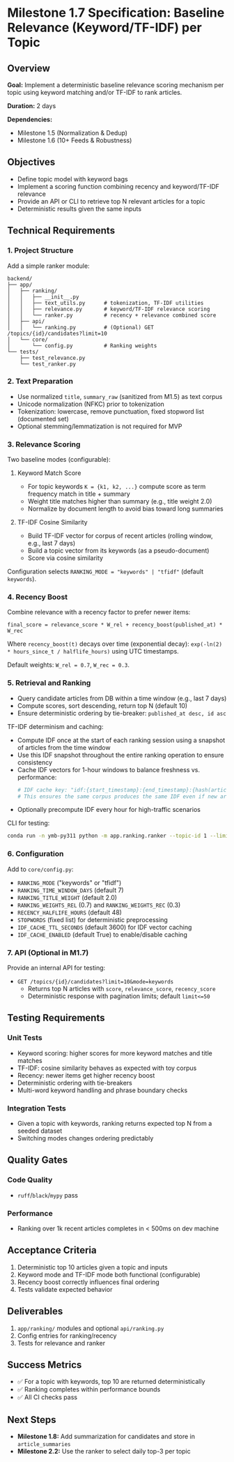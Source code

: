 # Milestone 1.7 Specification: Baseline Relevance (Keyword/TF-IDF) per Topic

## Overview

**Goal:** Implement a deterministic baseline relevance scoring mechanism per topic using keyword matching and/or TF-IDF to rank articles.

**Duration:** 2 days

**Dependencies:**

- Milestone 1.5 (Normalization & Dedup)
- Milestone 1.6 (10+ Feeds & Robustness)

## Objectives

- Define topic model with keyword bags
- Implement a scoring function combining recency and keyword/TF-IDF relevance
- Provide an API or CLI to retrieve top N relevant articles for a topic
- Deterministic results given the same inputs

## Technical Requirements

### 1. Project Structure

Add a simple ranker module:

```
backend/
├── app/
│   ├── ranking/
│   │   ├── __init__.py
│   │   ├── text_utils.py      # tokenization, TF-IDF utilities
│   │   ├── relevance.py       # keyword/TF-IDF relevance scoring
│   │   └── ranker.py          # recency + relevance combined score
│   ├── api/
│   │   └── ranking.py         # (Optional) GET /topics/{id}/candidates?limit=10
│   └── core/
│       └── config.py          # Ranking weights
└── tests/
    ├── test_relevance.py
    └── test_ranker.py
```

### 2. Text Preparation

- Use normalized `title`, `summary_raw` (sanitized from M1.5) as text corpus
- Unicode normalization (NFKC) prior to tokenization
- Tokenization: lowercase, remove punctuation, fixed stopword list (documented set)
- Optional stemming/lemmatization is not required for MVP

### 3. Relevance Scoring

Two baseline modes (configurable):

1. Keyword Match Score
   - For topic keywords `K = {k1, k2, ...}` compute score as term frequency match in title + summary
   - Weight title matches higher than summary (e.g., title weight 2.0)
   - Normalize by document length to avoid bias toward long summaries

2. TF-IDF Cosine Similarity
   - Build TF-IDF vector for corpus of recent articles (rolling window, e.g., last 7 days)
   - Build a topic vector from its keywords (as a pseudo-document)
   - Score via cosine similarity

Configuration selects `RANKING_MODE = "keywords" | "tfidf"` (default `keywords`).

### 4. Recency Boost

Combine relevance with a recency factor to prefer newer items:

```text
final_score = relevance_score * W_rel + recency_boost(published_at) * W_rec
```

Where `recency_boost(t)` decays over time (exponential decay): `exp(-ln(2) * hours_since_t / halflife_hours)` using UTC timestamps.

Default weights: `W_rel = 0.7`, `W_rec = 0.3`.

### 5. Retrieval and Ranking

- Query candidate articles from DB within a time window (e.g., last 7 days)
- Compute scores, sort descending, return top N (default 10)
- Ensure deterministic ordering by tie-breaker: `published_at desc, id asc`

TF-IDF determinism and caching:

- Compute IDF once at the start of each ranking session using a snapshot of articles from the time window
- Use this IDF snapshot throughout the entire ranking operation to ensure consistency
- Cache IDF vectors for 1-hour windows to balance freshness vs. performance:
  ```python
  # IDF cache key: "idf:{start_timestamp}:{end_timestamp}:{hash(article_ids)}"
  # This ensures the same corpus produces the same IDF even if new articles arrive mid-ranking
  ```
- Optionally precompute IDF every hour for high-traffic scenarios

CLI for testing:

```bash
conda run -n ymb-py311 python -m app.ranking.ranker --topic-id 1 --limit 10 --mode keywords
```

### 6. Configuration

Add to `core/config.py`:

- `RANKING_MODE` ("keywords" or "tfidf")
- `RANKING_TIME_WINDOW_DAYS` (default 7)
- `RANKING_TITLE_WEIGHT` (default 2.0)
- `RANKING_WEIGHTS_REL` (0.7) and `RANKING_WEIGHTS_REC` (0.3)
- `RECENCY_HALFLIFE_HOURS` (default 48)
- `STOPWORDS` (fixed list) for deterministic preprocessing
- `IDF_CACHE_TTL_SECONDS` (default 3600) for IDF vector caching
- `IDF_CACHE_ENABLED` (default True) to enable/disable caching

### 7. API (Optional in M1.7)

Provide an internal API for testing:

- `GET /topics/{id}/candidates?limit=10&mode=keywords`
  - Returns top N articles with `score`, `relevance_score`, `recency_score`
  - Deterministic response with pagination limits; default `limit<=50`

## Testing Requirements

### Unit Tests

- Keyword scoring: higher scores for more keyword matches and title matches
- TF-IDF: cosine similarity behaves as expected with toy corpus
- Recency: newer items get higher recency boost
- Deterministic ordering with tie-breakers
- Multi-word keyword handling and phrase boundary checks

### Integration Tests

- Given a topic with keywords, ranking returns expected top N from a seeded dataset
- Switching modes changes ordering predictably

## Quality Gates

### Code Quality

- `ruff`/`black`/`mypy` pass

### Performance

- Ranking over 1k recent articles completes in < 500ms on dev machine

## Acceptance Criteria

1. Deterministic top 10 articles given a topic and inputs
2. Keyword mode and TF-IDF mode both functional (configurable)
3. Recency boost correctly influences final ordering
4. Tests validate expected behavior

## Deliverables

1. `app/ranking/` modules and optional `api/ranking.py`
2. Config entries for ranking/recency
3. Tests for relevance and ranker

## Success Metrics

- ✅ For a topic with keywords, top 10 are returned deterministically
- ✅ Ranking completes within performance bounds
- ✅ All CI checks pass

## Next Steps

- **Milestone 1.8:** Add summarization for candidates and store in `article_summaries`
- **Milestone 2.2:** Use the ranker to select daily top-3 per topic
